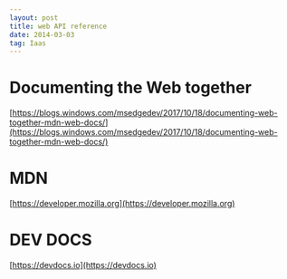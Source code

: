 ```yaml
---
layout: post
title: web API reference
date: 2014-03-03
tag: Iaas
---
```




# Documenting the Web together

[https://blogs.windows.com/msedgedev/2017/10/18/documenting-web-together-mdn-web-docs/](https://blogs.windows.com/msedgedev/2017/10/18/documenting-web-together-mdn-web-docs/)

# MDN

[https://developer.mozilla.org](https://developer.mozilla.org)

# DEV DOCS
[https://devdocs.io](https://devdocs.io)
